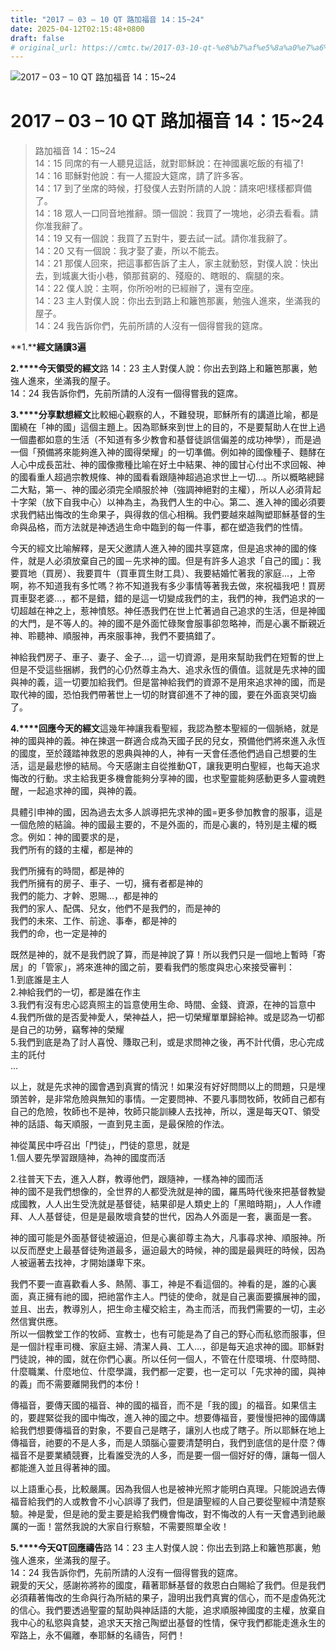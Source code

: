 ```yaml
---
title: "2017 – 03 – 10 QT 路加福音 14：15~24"
date: 2025-04-12T02:15:48+0800
draft: false
# original_url: https://cmtc.tw/2017-03-10-qt-%e8%b7%af%e5%8a%a0%e7%a6%8f%e9%9f%b3-14%ef%bc%9a1524
---
```


![2017 – 03 – 10 QT 路加福音 14：15\~24](/images/qt.jpg   "2017 – 03 – 10 QT 路加福音 14：15\~24")

# 2017 – 03 – 10 QT 路加福音 14：15\~24

> 路加福音 14：15\~24  
> 14：15 同席的有一人聽見這話，就對耶穌說：在神國裏吃飯的有福了!  
> 14：16 耶穌對他說：有一人擺設大筵席，請了許多客。  
> 14：17 到了坐席的時候，打發僕人去對所請的人說：請來吧!樣樣都齊備了。  
> 14：18 眾人一口同音地推辭。頭一個說：我買了一塊地，必須去看看。請你准我辭了。  
> 14：19 又有一個說：我買了五對牛，要去試一試。請你准我辭了。  
> 14：20 又有一個說：我才娶了妻，所以不能去。  
> 14：21 那僕人回來，把這事都告訴了主人，家主就動怒，對僕人說：快出去，到城裏大街小巷，領那貧窮的、殘廢的、瞎眼的、瘸腿的來。  
> 14：22 僕人說：主啊，你所吩咐的已經辦了，還有空座。  
> 14：23 主人對僕人說：你出去到路上和籬笆那裏，勉強人進來，坐滿我的屋子。  
> 14：24 我告訴你們，先前所請的人沒有一個得嘗我的筵席。

**1.****經文誦讀3遍**

**2.****今天領受的經文**路 14：23 主人對僕人說：你出去到路上和籬笆那裏，勉強人進來，坐滿我的屋子。  
14：24 我告訴你們，先前所請的人沒有一個得嘗我的筵席。

**3.****分享默想經文**比較細心觀察的人，不難發現，耶穌所有的講道比喻，都是圍繞在「神的國」這個主題上。因為耶穌來到世上的目的，不是要幫助人在世上過一個盡都如意的生活（不知道有多少教會和基督徒誤信偏差的成功神學），而是過一個「預備將來能夠進入神的國得榮耀」的一切準備。例如神的國像種子、麵酵在人心中成長茁壯、神的國像撒種比喻在好土中結果、神的國甘心付出不求回報、神的國看重人超過宗教規條、神的國看看跟隨神超過追求世上一切…。所以概略總歸二大點，第一、神的國必須完全順服於神（強調神絕對的主權），所以人必須背起十字架（放下自我中心）以神為主，為我們人生的中心。第二、進入神的國必須要求我們結出悔改的生命果子，與得救的信心相稱。我們要越來越陶塑耶穌基督的生命與品格，而方法就是神透過生命中臨到的每一件事，都在塑造我們的性情。

今天的經文比喻解釋，是天父邀請人進入神的國共享筵席，但是追求神的國的條件，就是人必須放棄自己的國－先求神的國。但是有許多人追求「自己的國」：我要買地（買房）、我要買牛（買車買生財工具）、我要結婚忙著我的家庭…，上帝啊，祢不知道我有多忙嗎？祢不知道我有多少事情等著我去做，來祝福我吧！買房買車娶老婆…，都不是錯，錯的是這一切變成我們的主，我們的神，我們追求的一切超越在神之上，惹神憤怒。神任憑我們在世上忙著過自己追求的生活，但是神國的大門，是不等人的。神的國不是外面忙碌聚會服事卻忽略神，而是心裏不斷親近神、聆聽神、順服神，再來服事神，我們不要搞錯了。

神給我們房子、車子、妻子、金子…，這一切資源，是用來幫助我們在短暫的世上但是不受這些捆綁，我們的心仍然尊主為大、追求永恆的價值。這就是先求神的國與神的義，這一切要加給我們。但是當神給我們的資源不是用來追求神的國，而是取代神的國，恐怕我們帶著世上一切的財寶卻進不了神的國，要在外面哀哭切齒了。

**4.****回應今天的經文**這幾年神讓我看聖經，我認為整本聖經的一個脈絡，就是神的國與神的義。神在揀選一群適合成為天國子民的兒女，預備他們將來進入永恆的國度，至於踐踏神救恩的恩典與神的人，神有一天會任憑他們過自己想要的生活，這是最悲慘的結局。今天感謝主自從推動QT，讓我更明白聖經，也每天追求悔改的行動。求主給我更多機會能夠分享神的國，也求聖靈能夠感動更多人靈魂甦醒，一起追求神的國，與神的義。

具體引申神的國，因為過去太多人誤導把先求神的國=更多參加教會的服事，這是一個危險的結論。神的國最主要的，不是外面的，而是心裏的，特別是主權的概念。例如：神的國要求的是，  
我們所有的錢的主權，都是神的

我們所擁有的時間，都是神的  
我們所擁有的房子、車子、一切，擁有者都是神的  
我們的能力、才幹、恩賜…，都是神的  
我們的家人、配偶、兒女，他們不是我們的，而是神的  
我們的未來、工作、前途、事奉，都是神的  
我們的命，也一定是神的

既然是神的，就不是我們說了算，而是神說了算！所以我們只是一個地上暫時「寄居」的「管家」，將來進神的國之前，要看我們的態度與忠心來接受審判：  
1.到底誰是主人  
2.神給我們的一切，都是誰在作主  
3.我們有沒有忠心認真照主的旨意使用生命、時間、金錢、資源，在神的旨意中  
4.我們所做的是否愛神愛人，榮神益人，把一切榮耀單單歸給神。或是認為一切都是自己的功勞，竊奪神的榮耀  
5.我們到底是為了討人喜悅、賺取己利，或是求問神之後，再不計代價，忠心完成主的託付  
…

以上，就是先求神的國會遇到真實的情況！如果沒有好好問問以上的問題，只是埋頭苦幹，是非常危險與無知的事情。一定要問神、不要凡事問牧師，牧師自己都有自己的危險，牧師也不是神，牧師只能訓練人去找神，所以，還是每天QT、領受神的話語、每天順服，一直到見主面，是最保險的作法。

神從萬民中呼召出「門徒」，門徒的意思，就是  
1.個人要先學習跟隨神，為神的國度而活

2.往普天下去，進入人群，教導他們，跟隨神，一樣為神的國而活  
神的國不是我們想像的，全世界的人都受洗就是神的國，羅馬時代後來把基督教變成國教，人人出生受洗就是基督徒，結果卻是人類史上的「黑暗時期」，人人作禮拜、人人基督徒，但是是最敗壞貪婪的世代，因為人外面是一套，裏面是一套。

神的國可能是外面基督徒被逼迫，但是心裏卻尊主為大，凡事尋求神、順服神。所以反而歷史上最基督徒殉道最多，逼迫最大的時候，神的國是最興旺的時候，因為人被逼著去找神，才開始謙卑下來。

我們不要一直喜歡看人多、熱鬧、事工，神是不看這個的。神看的是，誰的心裏面，真正擁有祂的國，把祂當作主人。門徒的使命，就是自己裏面要擴展神的國，並且、出去，教導別人，把生命主權交給主，為主而活，而我們需要的一切，主必然信實供應。  
所以一個教堂工作的牧師、宣教士，也有可能是為了自己的野心而私慾而服事，但是一個計程車司機、家庭主婦、清潔人員、工人…，卻是每天追求神的國。耶穌對門徒說，神的國，就在你們心裏。所以任何一個人，不管在什麼環境、什麼時間、什麼職業、什麼地位、什麼學識，我們都一定要，也一定可以「先求神的國，與神的義」而不需要離開我們的本份！

傳福音，要傳天國的福音、神的國的福音，而不是「我的國」的福音。如果信主的，要趕緊從我的國中悔改，進入神的國之中。想要傳福音，要慢慢把神的國傳講給我們想要傳福音的對象，不要自己是瞎子，讓別人也成了瞎子。所以耶穌在地上傳福音，祂要的不是人多，而是人頭腦心靈要清楚明白，我們到底信的是什麼？傳福音不是要業績競賽，比看誰受洗的人多，而是要一個一個好好的傳，讓每一個人都能進入並且得著神的國。

以上語重心長，比較嚴厲。因為我個人也是被神光照才能明白真理。只能說過去傳福音給我們的人或教會不小心誤導了我們，但是讀聖經的人自己要從聖經中清楚察驗。神是愛，但是祂的愛主要是給我們機會悔改，對不悔改的人有一天會遇到祂嚴厲的一面！當然我說的大家自行察驗，不需要照單全收！

**5.****今天QT回應禱告**路 14：23 主人對僕人說：你出去到路上和籬笆那裏，勉強人進來，坐滿我的屋子。  
14：24 我告訴你們，先前所請的人沒有一個得嘗我的筵席。  
親愛的天父，感謝祢將祢的國度，藉著耶穌基督的救恩白白賜給了我們。但是我們必須藉著悔改的生命與行為所結的果子，證明出我們真實的信心，而不是虛偽死沈的信心。我們要透過聖靈的幫助與神話語的大能，追求順服神國度的主權，放棄自我中心的私慾與貪婪，追求天天捨己陶塑出基督的性情，保守我們都能走進永生的窄路上，永不偏離，奉耶穌的名禱告，阿們！